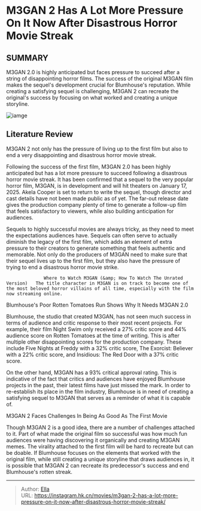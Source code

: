 # M3GAN 2 Has A Lot More Pressure On It Now After Disastrous Horror Movie Streak


## SUMMARY 



  M3GAN 2.0 is highly anticipated but faces pressure to succeed after a string of disappointing horror films.   The success of the original M3GAN film makes the sequel&#39;s development crucial for Blumhouse&#39;s reputation.   While creating a satisfying sequel is challenging, M3GAN 2 can recreate the original&#39;s success by focusing on what worked and creating a unique storyline.  

![iamge](https://static1.srcdn.com/wordpress/wp-content/uploads/2024/01/megan-2-movie-blumhouse-rotten-tomatoes-scores-streak-1.jpg)

## Literature Review

M3GAN 2 not only has the pressure of living up to the first film but also to end a very disappointing and disastrous horror movie streak.




Following the success of the first film, M3GAN 2.0 has been highly anticipated but has a lot more pressure to succeed following a disastrous horror movie streak. It has been confirmed that a sequel to the very popular horror film, M3GAN, is in development and will hit theaters on January 17, 2025. Akela Cooper is set to return to write the sequel, though director and cast details have not been made public as of yet. The far-out release date gives the production company plenty of time to generate a follow-up film that feels satisfactory to viewers, while also building anticipation for audiences.




Sequels to highly successful movies are always tricky, as they need to meet the expectations audiences have. Sequels can often serve to actually diminish the legacy of the first film, which adds an element of extra pressure to their creators to generate something that feels authentic and memorable. Not only do the producers of M3GAN need to make sure that their sequel lives up to the first film, but they also have the pressure of trying to end a disastrous horror movie strike.

                  Where to Watch M3GAN (&amp; How To Watch The Unrated Version)   The title character in M3GAN is on track to become one of the most beloved horror villains of all time, especially with the film now streaming online.   


 Blumhouse&#39;s Poor Rotten Tomatoes Run Shows Why It Needs M3GAN 2.0 
          

Blumhouse, the studio that created M3GAN, has not seen much success in terms of audience and critic response to their most recent projects. For example, their film Night Swim only received a 27% critic score and 44% audience score on Rotten Tomatoes at the time of writing. This is after multiple other disappointing scores for the production company. These include Five Nights at Freddy with a 32% critic score, The Exorcist: Believer with a 22% critic score, and Insidious: The Red Door with a 37% critic score.




On the other hand, M3GAN has a 93% critical approval rating. This is indicative of the fact that critics and audiences have enjoyed Blumhouse projects in the past, their latest films have just missed the mark. In order to re-establish its place in the film industry, Blumhouse is in need of creating a satisfying sequel to M3GAN that serves as a reminder of what it is capable of.



 M3GAN 2 Faces Challenges In Being As Good As The First Movie 
          

Though M3GAN 2 is a good idea, there are a number of challenges attached to it. Part of what made the original film so successful was how much fun audiences were having discovering it organically and creating M3GAN memes. The virality attached to the first film will be hard to recreate but can be doable. If Blumhouse focuses on the elements that worked with the original film, while still creating a unique storyline that draws audiences in, it is possible that M3GAN 2 can recreate its predecessor&#39;s success and end Blumhouse&#39;s rotten streak.






---

> Author: [Ella](https://instagram.hk.cn/)  
> URL: https://instagram.hk.cn/movies/m3gan-2-has-a-lot-more-pressure-on-it-now-after-disastrous-horror-movie-streak/  

